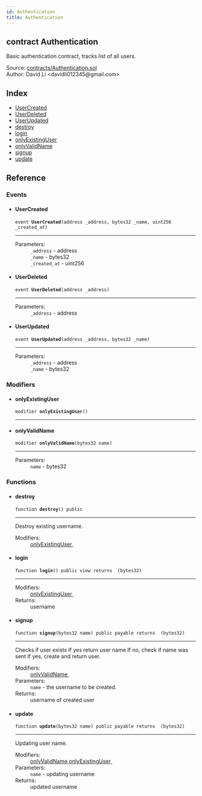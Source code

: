 ```yaml
---
id: Authentication
title: Authentication
---
```


<div class="contract-doc"><div class="contract"><h2 class="contract-header"><span class="contract-kind">contract</span> Authentication</h2><p class="description">Basic authentication contract, tracks list of all users.</p><div class="source">Source: <a href="https://github.com/FriendlyUser/solidity-smart-contracts//blob/v0.2.0/contracts/Authentication.sol" target="_blank">contracts/Authentication.sol</a></div><div class="author">Author: David Li &lt;davidli012345@gmail.com&gt;</div></div><div class="index"><h2>Index</h2><ul><li><a href="Authentication.html#UserCreated">UserCreated</a></li><li><a href="Authentication.html#UserDeleted">UserDeleted</a></li><li><a href="Authentication.html#UserUpdated">UserUpdated</a></li><li><a href="Authentication.html#destroy">destroy</a></li><li><a href="Authentication.html#login">login</a></li><li><a href="Authentication.html#onlyExistingUser">onlyExistingUser</a></li><li><a href="Authentication.html#onlyValidName">onlyValidName</a></li><li><a href="Authentication.html#signup">signup</a></li><li><a href="Authentication.html#update">update</a></li></ul></div><div class="reference"><h2>Reference</h2><div class="events"><h3>Events</h3><ul><li><div class="item event"><span id="UserCreated" class="anchor-marker"></span><h4 class="name">UserCreated</h4><div class="body"><code class="signature">event <strong>UserCreated</strong><span>(address _address, bytes32 _name, uint256 _created_at) </span></code><hr/><dl><dt><span class="label-parameters">Parameters:</span></dt><dd><div><code>_address</code> - address</div><div><code>_name</code> - bytes32</div><div><code>_created_at</code> - uint256</div></dd></dl></div></div></li><li><div class="item event"><span id="UserDeleted" class="anchor-marker"></span><h4 class="name">UserDeleted</h4><div class="body"><code class="signature">event <strong>UserDeleted</strong><span>(address _address) </span></code><hr/><dl><dt><span class="label-parameters">Parameters:</span></dt><dd><div><code>_address</code> - address</div></dd></dl></div></div></li><li><div class="item event"><span id="UserUpdated" class="anchor-marker"></span><h4 class="name">UserUpdated</h4><div class="body"><code class="signature">event <strong>UserUpdated</strong><span>(address _address, bytes32 _name) </span></code><hr/><dl><dt><span class="label-parameters">Parameters:</span></dt><dd><div><code>_address</code> - address</div><div><code>_name</code> - bytes32</div></dd></dl></div></div></li></ul></div><div class="modifiers"><h3>Modifiers</h3><ul><li><div class="item modifier"><span id="onlyExistingUser" class="anchor-marker"></span><h4 class="name">onlyExistingUser</h4><div class="body"><code class="signature">modifier <strong>onlyExistingUser</strong><span>() </span></code><hr/></div></div></li><li><div class="item modifier"><span id="onlyValidName" class="anchor-marker"></span><h4 class="name">onlyValidName</h4><div class="body"><code class="signature">modifier <strong>onlyValidName</strong><span>(bytes32 name) </span></code><hr/><dl><dt><span class="label-parameters">Parameters:</span></dt><dd><div><code>name</code> - bytes32</div></dd></dl></div></div></li></ul></div><div class="functions"><h3>Functions</h3><ul><li><div class="item function"><span id="destroy" class="anchor-marker"></span><h4 class="name">destroy</h4><div class="body"><code class="signature">function <strong>destroy</strong><span>() </span><span>public </span></code><hr/><div class="description"><p>Destroy existing username.</p></div><dl><dt><span class="label-modifiers">Modifiers:</span></dt><dd><a href="Authentication.html#onlyExistingUser">onlyExistingUser </a></dd></dl></div></div></li><li><div class="item function"><span id="login" class="anchor-marker"></span><h4 class="name">login</h4><div class="body"><code class="signature">function <strong>login</strong><span>() </span><span>public </span><span>view </span><span>returns  (bytes32) </span></code><hr/><dl><dt><span class="label-modifiers">Modifiers:</span></dt><dd><a href="Authentication.html#onlyExistingUser">onlyExistingUser </a></dd><dt><span class="label-return">Returns:</span></dt><dd>username</dd></dl></div></div></li><li><div class="item function"><span id="signup" class="anchor-marker"></span><h4 class="name">signup</h4><div class="body"><code class="signature">function <strong>signup</strong><span>(bytes32 name) </span><span>public </span><span>payable </span><span>returns  (bytes32) </span></code><hr/><div class="description"><p>Checks if user exists If yes return user name If no, check if name was sent If yes, create and return user.</p></div><dl><dt><span class="label-modifiers">Modifiers:</span></dt><dd><a href="Authentication.html#onlyValidName">onlyValidName </a></dd><dt><span class="label-parameters">Parameters:</span></dt><dd><div><code>name</code> - the username to be created.</div></dd><dt><span class="label-return">Returns:</span></dt><dd>username of created user</dd></dl></div></div></li><li><div class="item function"><span id="update" class="anchor-marker"></span><h4 class="name">update</h4><div class="body"><code class="signature">function <strong>update</strong><span>(bytes32 name) </span><span>public </span><span>payable </span><span>returns  (bytes32) </span></code><hr/><div class="description"><p>Updating user name.</p></div><dl><dt><span class="label-modifiers">Modifiers:</span></dt><dd><a href="Authentication.html#onlyValidName">onlyValidName </a><a href="Authentication.html#onlyExistingUser">onlyExistingUser </a></dd><dt><span class="label-parameters">Parameters:</span></dt><dd><div><code>name</code> - updating username</div></dd><dt><span class="label-return">Returns:</span></dt><dd>updated username</dd></dl></div></div></li></ul></div></div></div>
